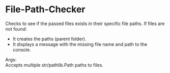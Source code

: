 # File-Path-Checker

Checks to see if the passed files exists in their specific file paths.
If files are not found:  

- It creates the paths (parent folder).
- It displays a message with the missing file name and path to the console.  
  
Args:  
Accepts multiple str/pathlib.Path paths to files.
